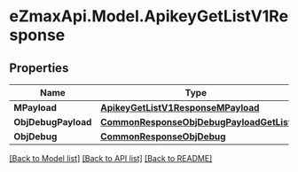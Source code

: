 
# eZmaxApi.Model.ApikeyGetListV1Response

## Properties

Name | Type | Description | Notes
------------ | ------------- | ------------- | -------------
**MPayload** | [**ApikeyGetListV1ResponseMPayload**](ApikeyGetListV1ResponseMPayload.md) |  | 
**ObjDebugPayload** | [**CommonResponseObjDebugPayloadGetList**](CommonResponseObjDebugPayloadGetList.md) |  | [optional] 
**ObjDebug** | [**CommonResponseObjDebug**](CommonResponseObjDebug.md) |  | [optional] 

[[Back to Model list]](../README.md#documentation-for-models)
[[Back to API list]](../README.md#documentation-for-api-endpoints)
[[Back to README]](../README.md)

